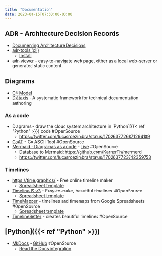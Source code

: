 ```yaml
---
title: "Documentation"
date: 2023-08-15T07:30:00-03:00
---
```

## ADR - Architecture Decision Records
- [Documenting Architecture Decisions](https://cognitect.com/blog/2011/11/15/documenting-architecture-decisions)
- [adr-tools (cli)](https://github.com/npryce/adr-tools)
	- [Install](https://github.com/npryce/adr-tools/blob/master/INSTALL.md)
- [adr-viewer](https://github.com/mrwilson/adr-viewer) - easy-to-navigate web page, either as a local web-server or generated static content.


## Diagrams
- [C4 Model](https://c4model.com/)
- [Diátaxis](https://diataxis.fr/) - A systematic framework for technical documentation authoring.
### As a code
- [Diagrams](https://diagrams.mingrammer.com/) - draw the cloud system architecture in [Python]({{< ref "Python" >}}) code #OpenSource 
	- https://twitter.com/lucasrcezimbra/status/1702637726871294189
- [GoAT](https://github.com/bep/goat) - Go ASCII Tool #OpenSource 
- [Mermaid - Diagramas as a code](https://mermaid-js.github.io/mermaid/#/) - [Live](https://mermaid.live) #OpenSource 
	- Database to Mermaid: https://github.com/KarnerTh/mermerd
	- https://twitter.com/lucasrcezimbra/status/1702637723742359753
### Timelines
- https://time.graphics/ - Free online timeline maker
	- [Spreadsheet template](https://docs.google.com/spreadsheets/d/1MmyAsnxgtNaLHp40qcYk1GcWFoo-rzHshhkboNBHpJw/copy)
- [TimelineJS v3](https://github.com/NUKnightLab/TimelineJS3) - Easy-to-make, beautiful timelines. #OpenSource 
	- [Spreadsheet template](https://docs.google.com/spreadsheets/d/1pHBvXN7nmGkiG8uQSUB82eNlnL8xHu6kydzH_-eguHQ/copy)
- [TimeMapper](https://github.com/okfn/timemapper) - timelines and timemaps from Google Spreadsheets #OpenSource 
	- [Spreadsheet template](https://docs.google.com/a/okfn.org/spreadsheet/ccc?key=0AqR8dXc6Ji4JdFRNOTVYYTRqTmh6TUNNd3U2X2pKMGc#gid=0)
- [TimelineSetter](http://propublica.github.io/timeline-setter/) - creates beautiful timelines #OpenSource 


## [Python]({{< ref "Python" >}})
- [MkDocs](https://www.mkdocs.org/) - [GitHub](https://github.com/mkdocs/mkdocs) #OpenSource 
	- [Read the Docs integration](https://docs.readthedocs.io/en/stable/intro/getting-started-with-mkdocs.html)